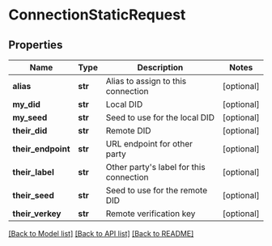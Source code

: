 # ConnectionStaticRequest

## Properties
Name | Type | Description | Notes
------------ | ------------- | ------------- | -------------
**alias** | **str** | Alias to assign to this connection | [optional] 
**my_did** | **str** | Local DID | [optional] 
**my_seed** | **str** | Seed to use for the local DID | [optional] 
**their_did** | **str** | Remote DID | [optional] 
**their_endpoint** | **str** | URL endpoint for other party | [optional] 
**their_label** | **str** | Other party&#39;s label for this connection | [optional] 
**their_seed** | **str** | Seed to use for the remote DID | [optional] 
**their_verkey** | **str** | Remote verification key | [optional] 

[[Back to Model list]](../README.md#documentation-for-models) [[Back to API list]](../README.md#documentation-for-api-endpoints) [[Back to README]](../README.md)


